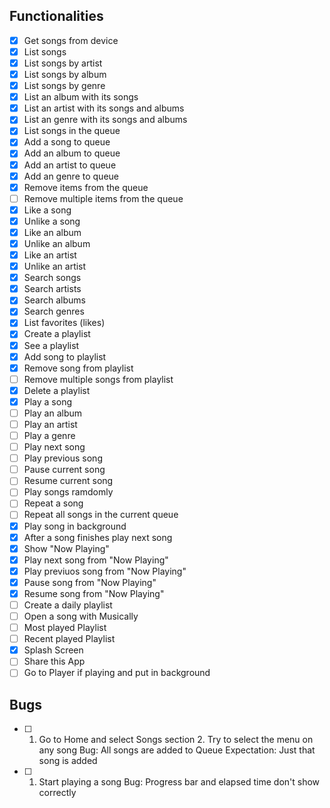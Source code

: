 ## Functionalities

  - [x] Get songs from device
  - [x] List songs
  - [x] List songs by artist
  - [x] List songs by album
  - [x] List songs by genre
  - [x] List an album with its songs
  - [x] List an artist with its songs and albums
  - [x] List an genre with its songs and albums
  - [x] List songs in the queue
  - [x] Add a song to queue
  - [x] Add an album to queue
  - [x] Add an artist to queue
  - [x] Add an genre to queue
  - [x] Remove items from the queue
  - [ ] Remove multiple items from the queue
  - [x] Like a song
  - [x] Unlike a song
  - [x] Like an album
  - [x] Unlike an album
  - [x] Like an artist
  - [x] Unlike an artist
  - [x] Search songs
  - [x] Search artists
  - [x] Search albums
  - [x] Search genres
  - [x] List favorites (likes)
  - [x] Create a playlist
  - [x] See a playlist
  - [x] Add song to playlist
  - [x] Remove song from playlist
  - [ ] Remove multiple songs from playlist
  - [x] Delete a playlist
  - [x] Play a song
  - [ ] Play an album
  - [ ] Play an artist
  - [ ] Play a genre
  - [ ] Play next song
  - [ ] Play previous song
  - [ ] Pause current song
  - [ ] Resume current song
  - [ ] Play songs ramdomly
  - [ ] Repeat a song
  - [ ] Repeat all songs in the current queue
  - [x] Play song in background
  - [x] After a song finishes play next song
  - [x] Show "Now Playing"
  - [x] Play next song from "Now Playing"
  - [x] Play previuos song from "Now Playing"
  - [x] Pause song from "Now Playing"
  - [x] Resume song from "Now Playing"
  - [ ] Create a daily playlist
  - [ ] Open a song with Musically
  - [ ] Most played Playlist
  - [ ] Recent played Playlist
  - [x] Splash Screen
  - [ ] Share this App
  - [ ] Go to Player if playing and put in background

## Bugs

 - [ ] 1. Go to Home and select Songs section
       2. Try to select the menu on any song
       Bug: All songs are added to Queue
       Expectation: Just that song is added

 - [ ] 1. Start playing a song
       Bug: Progress bar and elapsed time don't show correctly
